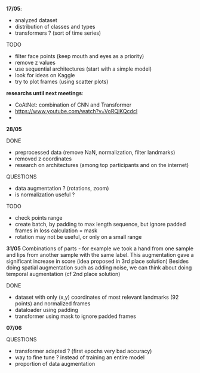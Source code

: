 **17/05**:
- analyzed dataset
- distribution of classes and types
- transformers ? (sort of time series)

TODO
- filter face points (keep mouth and eyes as a priority)
- remove z values
- use sequential architectures (start with a simple model)
- look for ideas on Kaggle 
- try to plot frames (using scatter plots)

**researchs until next meetings**:
- CoAtNet: combination of CNN and Transformer
- https://www.youtube.com/watch?v=VoRQiKQcdcI
- 

**28/05**

DONE
- preprocessed data (remove NaN, normalization, filter landmarks)
- removed z coordinates
- research on architectures (among top participants and on the internet)

QUESTIONS
- data augmentation ? (rotations, zoom)
- is normalization useful ?

TODO
- check points range
- create batch, by padding to max length sequence, but ignore padded frames in loss calculation = mask
- rotation may not be useful, or only on a small range

**31/05**
  Combinations of parts - for example we took a hand from one sample and lips from another sample with the same label. This augmentation gave a significant increase in score (idea proposed in 3rd place solution) 
  Besides doing spatial augmentation such as adding noise, we can think about doing temporal augmentation (cf 2nd place solution)

DONE
- dataset with only (x,y) coordinates of most relevant landmarks (92 points) and normalized frames 
- dataloader using padding
- transformer using mask to ignore padded frames

**07/06** 

QUESTIONS
- transformer adapted ? (first epochs very bad accuracy)
- way to fine tune ? instead of training an entire model
- proportion of data augmentation

